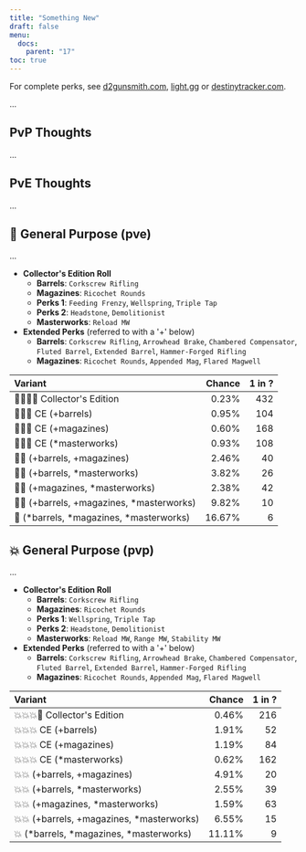 ```yaml
---
title: "Something New"
draft: false
menu:
  docs:
    parent: "17"
toc: true
---
```


For complete perks, see [d2gunsmith.com](https://d2gunsmith.com/w/1856262127), [light.gg](https://www.light.gg/db/items/1856262127) or [destinytracker.com](https://destinytracker.com/destiny-2/db/items/1856262127).

...

## PvP Thoughts

...

## PvE Thoughts

...

## 👾 General Purpose (pve)

...

* **Collector's Edition Roll**
  * **Barrels**: `Corkscrew Rifling`
  * **Magazines**: `Ricochet Rounds`
  * **Perks 1**: `Feeding Frenzy`, `Wellspring`, `Triple Tap`
  * **Perks 2**: `Headstone`, `Demolitionist`
  * **Masterworks**: `Reload MW`
* **Extended Perks** (referred to with a '+' below)
  * **Barrels**: `Corkscrew Rifling`, `Arrowhead Brake`, `Chambered Compensator`, `Fluted Barrel`, `Extended Barrel`, `Hammer-Forged Rifling`
  * **Magazines**: `Ricochet Rounds`, `Appended Mag`, `Flared Magwell`

| Variant | Chance | 1 in ? |
|:-|-:|-:|
| 👾👾👾🌟 Collector's Edition | 0.23% | 432 |
| 👾👾👾 CE (+barrels) | 0.95% | 104 |
| 👾👾👾 CE (+magazines) | 0.60% | 168 |
| 👾👾👾 CE (*masterworks) | 0.93% | 108 |
| 👾👾 (+barrels, +magazines) | 2.46% | 40 |
| 👾👾 (+barrels, *masterworks) | 3.82% | 26 |
| 👾👾 (+magazines, *masterworks) | 2.38% | 42 |
| 👾👾 (+barrels, +magazines, *masterworks) | 9.82% | 10 |
| 👾 (*barrels, *magazines, *masterworks) | 16.67% | 6 |

## 💥 General Purpose (pvp)

...

* **Collector's Edition Roll**
  * **Barrels**: `Corkscrew Rifling`
  * **Magazines**: `Ricochet Rounds`
  * **Perks 1**: `Wellspring`, `Triple Tap`
  * **Perks 2**: `Headstone`, `Demolitionist`
  * **Masterworks**: `Reload MW`, `Range MW`, `Stability MW`
* **Extended Perks** (referred to with a '+' below)
  * **Barrels**: `Corkscrew Rifling`, `Arrowhead Brake`, `Chambered Compensator`, `Fluted Barrel`, `Extended Barrel`, `Hammer-Forged Rifling`
  * **Magazines**: `Ricochet Rounds`, `Appended Mag`, `Flared Magwell`

| Variant | Chance | 1 in ? |
|:-|-:|-:|
| 💥💥💥🌟 Collector's Edition | 0.46% | 216 |
| 💥💥💥 CE (+barrels) | 1.91% | 52 |
| 💥💥💥 CE (+magazines) | 1.19% | 84 |
| 💥💥💥 CE (*masterworks) | 0.62% | 162 |
| 💥💥 (+barrels, +magazines) | 4.91% | 20 |
| 💥💥 (+barrels, *masterworks) | 2.55% | 39 |
| 💥💥 (+magazines, *masterworks) | 1.59% | 63 |
| 💥💥 (+barrels, +magazines, *masterworks) | 6.55% | 15 |
| 💥 (*barrels, *magazines, *masterworks) | 11.11% | 9 |
